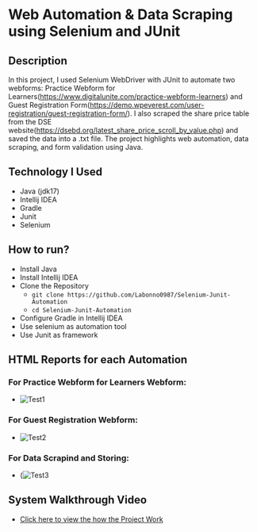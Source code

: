 # Web Automation & Data Scraping using Selenium and JUnit

## Description
In this project, I used Selenium WebDriver with JUnit to automate two webforms: Practice Webform for Learners(https://www.digitalunite.com/practice-webform-learners) and Guest Registration Form(https://demo.wpeverest.com/user-registration/guest-registration-form/). I also scraped the share price table from the DSE website(https://dsebd.org/latest_share_price_scroll_by_value.php) and saved the data into a .txt file. The project highlights web automation, data scraping, and form validation using Java.

## Technology I Used
- Java (jdk17)
- Intellij IDEA
- Gradle
- Junit
- Selenium

## How to run?
- Install Java
- Install Intellij IDEA
- Clone the Repository
     - ```git clone https://github.com/Labonno0987/Selenium-Junit-Automation```
     - ```cd Selenium-Junit-Automation```
- Configure Gradle in Intellij IDEA
- Use selenium as automation tool
- Use Junit as framework
  
## HTML Reports for each Automation
### For Practice Webform for Learners Webform:
   - ![Test1](https://github.com/user-attachments/assets/44545cff-5b0f-4a46-b08b-86f5e7e95ff3)

### For Guest Registration Webform:
   - ![Test2](https://github.com/user-attachments/assets/4163aebf-a8d4-49bd-a13e-d45874ebee12)

### For Data Scrapind and Storing:
   - (![Test3](https://github.com/user-attachments/assets/4094e5ab-987d-4c1f-b7af-f406d4b6d887)

## System Walkthrough Video
- [Click here to view the how the Project Work](https://drive.google.com/file/d/1Io6PN0K8CPS-DRB4wxIq2PAlqYqF4qDT/view?usp=drive_link)

       
